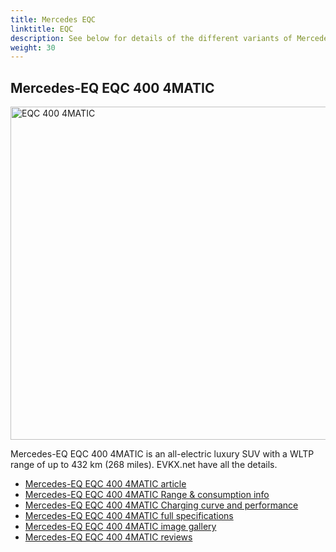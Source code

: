 ```yaml
---
title: Mercedes EQC
linktitle: EQC
description: See below for details of the different variants of Mercedes EQC
weight: 30
---
```

## Mercedes-EQ EQC 400 4MATIC

<a href="/models/mercedes/eqc/eqc_400_4matic/"><img src="https://media.evkx.net/multimedia/models/mercedes/eqc/eqc_400_4matic/main_1_st.jpg" width="800" height="533" alt="EQC 400 4MATIC" ></a>

Mercedes-EQ EQC 400 4MATIC is an all-electric luxury SUV with a WLTP range of up to 432 km (268 miles). EVKX.net have all the details. 

- [Mercedes-EQ EQC 400 4MATIC article](/models/mercedes/eqc/eqc_400_4matic/)
- [Mercedes-EQ EQC 400 4MATIC Range & consumption info](/models/mercedes/eqc/eqc_400_4matic//rangeandconsumption)
- [Mercedes-EQ EQC 400 4MATIC Charging curve and performance](/models/mercedes/eqc/eqc_400_4matic//chargingcurve)
- [Mercedes-EQ EQC 400 4MATIC full specifications](/models/mercedes/eqc/eqc_400_4matic//specifications)
- [Mercedes-EQ EQC 400 4MATIC image gallery](/models/mercedes/eqc/eqc_400_4matic//gallery)
- [Mercedes-EQ EQC 400 4MATIC reviews](/models/mercedes/eqc/eqc_400_4matic//reviews)


